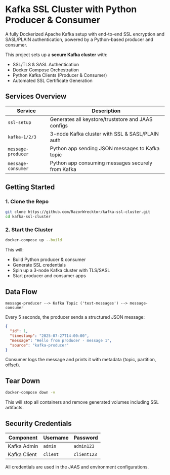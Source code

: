 # Kafka SSL Cluster with Python Producer & Consumer

A fully Dockerized Apache Kafka setup with end-to-end SSL encryption and SASL/PLAIN authentication, powered by a Python-based producer and consumer.

This project sets up a **secure Kafka cluster** with:
- SSL/TLS & SASL Authentication
- Docker Compose Orchestration
- Python Kafka Clients (Producer & Consumer)
- Automated SSL Certificate Generation


## Services Overview

| Service           | Description                                               |
|------------------|-----------------------------------------------------------|
| `ssl-setup`       | Generates all keystore/truststore and JAAS configs       |
| `kafka-1/2/3`     | 3-node Kafka cluster with SSL & SASL/PLAIN auth      |
| `message-producer`| Python app sending JSON messages to Kafka topic          |
| `message-consumer`| Python app consuming messages securely from Kafka        |


## Getting Started

### 1. Clone the Repo

```bash
git clone https://github.com/RazorWrecktor/kafka-ssl-cluster.git
cd kafka-ssl-cluster
```

### 2. Start the Cluster

```bash
docker-compose up --build
```

This will:
- Build Python producer & consumer
- Generate SSL credentials
- Spin up a 3-node Kafka cluster with TLS/SASL
- Start producer and consumer apps


## Data Flow

```text
message-producer --> Kafka Topic ('test-messages') --> message-consumer
```

Every 5 seconds, the producer sends a structured JSON message:
```json
{
  "id": 1,
  "timestamp": "2025-07-27T14:00:00",
  "message": "Hello from producer - message 1",
  "source": "kafka-producer"
}
```

Consumer logs the message and prints it with metadata (topic, partition, offset).


## Tear Down

```bash
docker-compose down -v
```

This will stop all containers and remove generated volumes including SSL artifacts.


## Security Credentials

| Component      | Username | Password    |
|----------------|----------|-------------|
| Kafka Admin    | `admin`  | `admin123`  |
| Kafka Client   | `client` | `client123` |

All credentials are used in the JAAS and environment configurations.

